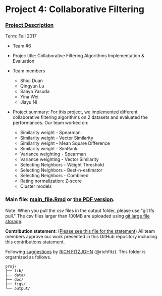 # Project 4: Collaborative Filtering

### [Project Description](doc/project4_desc.md)

Term: Fall 2017

+ Team #6
+ Projec title: Collaborative Filtering Algorithms Implementation & Evaluation
+ Team members
	+ Shiqi Duan
	+ Qingyun Lu
	+ Saaya Yasuda
	+ Yina Wei
	+ Jiayu Ni

+ Project summary: For this project, we implemented different collaborative filtering algorithms on 2 datasets and evaluated the performances. Our team worked on:
	- Similarity weight - Spearman
	- Similarity weight - Vector Similarity
	- Similarity weight - Mean Square Difference
	- Similarity weight - SimRank
	- Variance weighting - Spearman
	- Variance weighting - Vector Similarity
	- Selecting Neighbors - Weight Threshold
	- Selecting Neighbors - Best-n-estimator
	- Selecting Neighbors - Combined
	- Rating normalization: Z-score
	- Cluster models

### Main file: [main_file.Rmd](doc/main_file.Rmd) or [the PDF version](doc/main_file).   

Note: When you pull the csv files in the output folder, please use "git lfs pull." 
The csv files larger than 100MB are uploaded using [git large file storage](https://git-lfs.github.com/).

**Contribution statement**: ([Please see this file for the statement](doc/a_note_on_contributions.md))
All team members approve our work presented in this GitHub repository including this contributions statement. 

Following [suggestions](http://nicercode.github.io/blog/2013-04-05-projects/) by [RICH FITZJOHN](http://nicercode.github.io/about/#Team) (@richfitz). This folder is orgarnized as follows.

```
proj/
├── lib/
├── data/
├── doc/
├── figs/
└── output/
```
